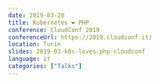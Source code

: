 ```yaml
---
date: 2019-03-28
title: Kubernetes ❤ PHP
conference: CloudConf 2019
conferenceUrl: https://2019.cloudconf.it/
location: Turin
slides: 2019-03-k8s-loves-php-cloudconf
language: it
categories: ["Talks"]
---
```

